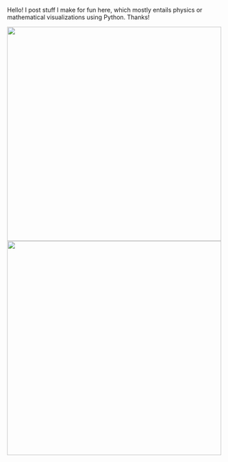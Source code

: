 Hello! I post stuff I make for fun here, which mostly entails physics or mathematical visualizations using Python. Thanks!



<img src="https://github.com/Cherry-Trees/my-projects/blob/main/gifs/pendulum.gif" width="500" height="500" />
<img src="https://github.com/Cherry-Trees/my-projects/blob/main/gifs/wave.gif" width="500" height="500" />
